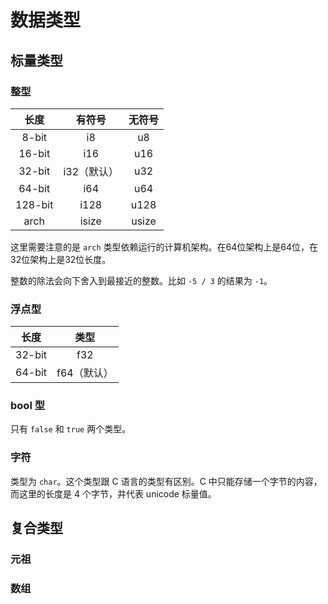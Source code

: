 # 数据类型

## 标量类型

### 整型

| 长度 | 有符号 | 无符号 |
|:---:|:---:|:---:|
| 8-bit | i8 | u8 |
| 16-bit | i16 | u16 |
| 32-bit | i32（默认） | u32 |
| 64-bit | i64 | u64 |
| 128-bit | i128 | u128 |
| arch | isize | usize |

这里需要注意的是 `arch` 类型依赖运行的计算机架构。在64位架构上是64位，在32位架构上是32位长度。

整数的除法会向下舍入到最接近的整数。比如 `-5 / 3` 的结果为 `-1`。

### 浮点型

| 长度 | 类型 |
|:---:|:---:|
| 32-bit | f32 |
| 64-bit | f64（默认） |

### bool 型

只有 `false` 和 `true` 两个类型。

### 字符

类型为 `char`。这个类型跟 C 语言的类型有区别。C 中只能存储一个字节的内容，而这里的长度是 4 个字节，并代表 unicode 标量值。

## 复合类型

### 元祖

### 数组

